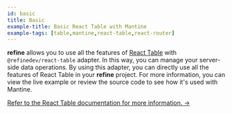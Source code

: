 ```yaml
---
id: basic
title: Basic
example-title: Basic React Table with Mantine
example-tags: [table,mantine,react-table,react-router]
---
```


**refine** allows you to use all the features of [React Table](https://react-table.tanstack.com/) with `@refinedev/react-table` adapter. In this way, you can manage your server-side data operations. By using this adapter, you can directly use all the features of React Table in your **refine** project. For more information, you can view the live example or review the source code to see how it's used with Mantine.

[Refer to the React Table documentation for more information. →](/docs/packages/documentation/react-table/)

<CodeSandboxExample path="table-mantine-basic" />
